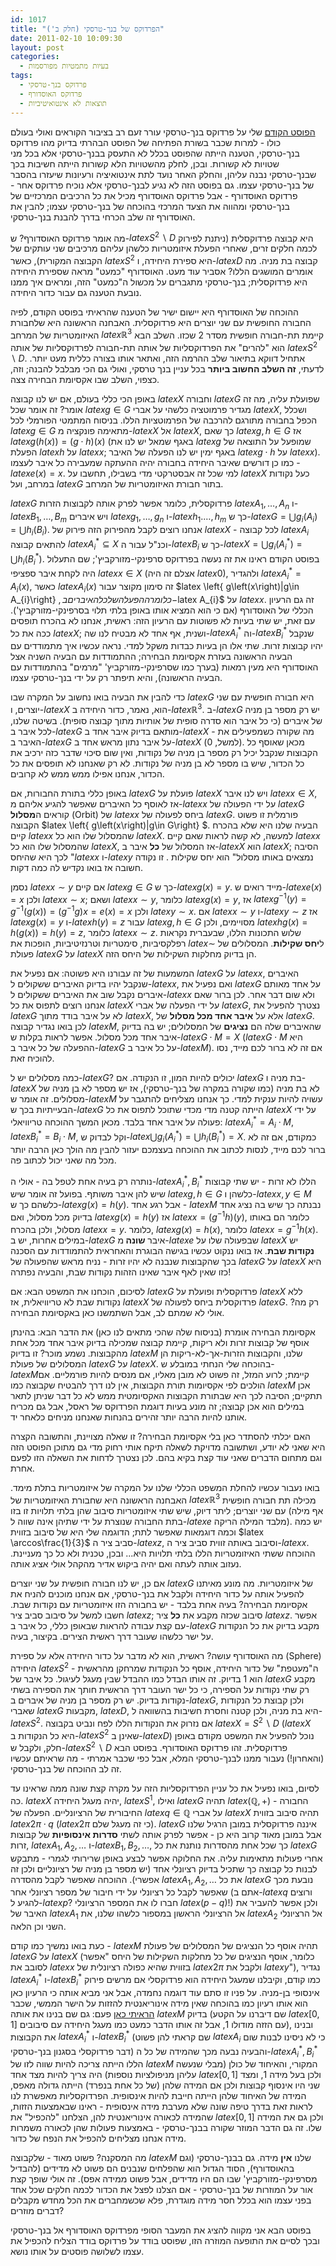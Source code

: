 ```yaml
---
id: 1017
title: "הפרדוקס של בנך-טרסקי (חלק ב')"
date: 2011-02-10 10:09:30
layout: post
categories: 
  - בעיות מתמטיות מפורסמות
tags: 
  - פרדוקס בנך-טרסקי
  - פרדוקס האוסדורף
  - תוצאות לא אינטואיטיביות
---
```

<a href="http://www.gadial.net/?p=1008">הפוסט הקודם</a> שלי על פרדוקס בנך-טרסקי עורר זעם רב בציבור הקוראים ואולי בעולם כולו - למרות שכבר בשורת הפתיחה של הפוסט הבהרתי בדיוק מהו פרדוקס בנך-טרסקי, הטענה הייתה שהפוסט בכלל לא התעסק בבנך-טרסקי אלא בכל מני שטויות לא קשורות. ובכן, לחלק מהשטויות הלא קשורות הייתה חשיבות בכך שבנך-טרסקי נבנה עליהן, והחלק האחר נועד לתת אינטואיציה ורעיונות שיעזרו בהסבר של בנך-טרסקי עצמו. גם בפוסט הזה לא נגיע לבנך-טרסקי אלא נוכיח פרדוקס אחר - פרדוקס האוסדורף - אבל פרדוקס האוסדורף מכיל את כל הרכיבים המרכזיים של בנך-טרסקי ומהווה את הצעד המרכזי בהוכחה של בנך-טרסקי עצמו; להבין את האוסדורף זה שלב הכרחי בדרך להבנת בנך-טרסקי.

מה אומר פרדוקס האוסדורף? ש-$latex S^{2}\backslash D$ היא קבוצה פרדוקסלית (ניתנת לפירוק לכמה חלקים זרים, שאחרי הפעלת איזומטריות כלשהן עליהם מרכיבים שני עותקים של הקבוצה המקורית), כאשר $latex S^{2}$ היא ספירת היחידה, ו-$latex D$ קבוצה בת מניה. מה אומרים המושגים הללו? אסביר עוד מעט. האוסדורף "כמעט" מראה שספירת היחידה היא פרדוקסלית; בנך-טרסקי מתגברים על מכשול ה"כמעט" הזה, ומראים איך ממנו נובעת הטענה גם עבור כדור היחידה.

ההוכחה של האוסדורף היא יישום ישיר של הטענה שהראיתי בפוסט הקודם, לפיה החבורה החופשית עם שני יוצרים היא פרדוקסלית. האבחנה הראשונה היא שלחבורת האיזומטריות של המרחב $latex \mathbb{R}^{3}$ קיימת תת-חבורה חופשית מסדר 2 שכזו. השלב הבא הוא "להרים" את הפרדוקסליות של אותה תת-חבורה לפרדוקסליות של אותה $latex S^{2}\backslash D$. אתחיל דווקא בתיאור שלב ההרמה הזה, ואתאר אותו בצורה כללית מעט יותר. לדעתי, <strong>זה השלב החשוב ביותר</strong> בכל עניין בנך טרסקי, ואולי גם הכי מבלבל להבנה; וזה, כצפוי, השלב שבו אקסיומת הבחירה צצה.

באופן הכי כללי בעולם, אם יש לנו קבוצה $latex X$ וחבורה $latex G$ שפועלת עליה, מה זה אומר? זה אומר שכל $latex g\in G$ מגדיר פרמוטציה כלשהי על אברי $latex X$, ושכלל הכפל בחבורה מתורגם להרכבה של הפרמוטציות הללו. בניסוח המתמטי הפורמלי לכל $latex g\in G$ מתאימה פונקציה מ-$latex X$ אל $latex X$, כך שאם $latex g,h\in G$ אז $latex g\left(h\left(x\right)\right)=\left(g\cdot h\right)\left(x\right)$ (באגף שמאל יש לנו את $latex g$ שמופעל על התוצאה של הפעלת $latex h$ על $latex x$; באגף ימין יש לנו הפעלה של האיבר $latex g\cdot h$ על $latex x$). כמו כן דורשים שאיבר היחידה בחבורה יהיה ההעתקה שמעבירה כל איבר לעצמו - $latex e\left(x\right)=x$. למי שכל זה אבסטרקטי מדי בשבילו, תחשבו על $latex X$ כעל נקודות במרחב, ועל $latex G$ בתור חבורת האיזומטריות של המרחב.

$latex G$ פרדוקסלית, כלומר אפשר לפרק אותה לקבוצות הזרות $latex A_{1},\dots,A_{n}$ ו-$latex B_{1},\dots,B_{m}$ ויש איברים $latex g_{1},\dots,g_{n}$ ו-$latex h_{1}.\dots,h_{m}$ כך ש-$latex G=\bigcup g_{i}\left(A_{i}\right)=\bigcup h_{i}\left(B_{i}\right)$. אנחנו רוצים לקבל מהפירוק הזה פירוק של $latex X$ - לכל קבוצה $latex A_{i}$ להתאים קבוצה $latex A_{i}^{*}\subseteq X$ וכנ"ל עבור ה-$latex B_{i}$ כך ש-$latex X=\bigcup g_{i}\left(A_{i}^{*}\right)=\bigcup h_{i}\left(B_{i}^{*}\right)$. בפוסט הקודם ראינו את זה נעשה בפרדוקס סרפינקי-מזורקביץ'; שם התעלול היה לקחת איבר ספציפי $latex x\in X$ (אצלם זה היה $latex 0$), ולהגדיר $latex A_{i}^{*}=A_{i}\left(x\right)$, כאשר $latex A_{i}\left(x\right)$ זה סימון מקוצר עבור $latex \left\{ g\left(x\right)\|g\in A_{i}\right\} $, כלומר ההפעלה של כל האיברים ב-$latex A_{i}$ על $latex x$. זה גם הרעיון הכללי של האוסדורף (אם כי הוא המציא אותו באופן בלתי תלוי בסרפינקי-מזורקביץ'). עם זאת, יש שתי בעיות לא פשוטות עם הרעיון הזה: ראשית, אנחנו לא בהכרח תופסים ככה את כל $latex X$; ושנית, אף אחד לא מבטיח לנו שה-$latex A_{i}^{*}$ וה-$latex B_{i}^{*}$ שנקבל יהיו קבוצות זרות. שתי אלו הן בעיות כבדות משקל למדי. נראה עכשיו איך מתמודדים עם הבעיה הראשונה בעזרת אקסיומת הבחירה; ההתמודדות עם הבעיה השניה אצל האוסדורף היא מעין רמאות (בערך כמו שסרפינקי-מזורקביץ' "מרמים" בהתמודדות עם הבעיה הראשונה), והיא תיפתר רק על ידי בנך-טרסקי עצמו.

כדי להבין את הבעיה בואו נחשוב על המקרה שבו $latex G$ היא חבורה חופשית עם שני יוצרים, ו-$latex X$ הוא, נאמר, כדור היחידה ב-$latex \mathbb{R}^{3}$. ב-$latex G$ יש רק מספר בן מניה של איברים (כי כל איבר הוא סדרה סופית של אותיות מתוך קבוצה סופית). בשיטה שלנו, לכל איבר ב-$latex G$ מותאם בדיוק איבר אחד ב-$latex X$ - מה שקורה כשמפעילים את האיבר ב-$latex G$ על איבר נתון מראש אחד ב-$latex X$ (למשל, 0). מכאן שאוסף כל הקבוצות שנקבל יכיל רק מספר בן מניה של נקודות, ואין שום סיכוי שדבר כזה ירכיב את כל הכדור, שיש בו מספר לא בן מניה של נקודות. לא רק שאנחנו לא תופסים את כל הכדור, אנחנו אפילו ממש ממש לא קרובים.

באופן כללי בתורת החבורות, אם $latex G$ פועלת על $latex X$ ויש לנו איבר $latex x\in X$, אז לאוסף כל האיברים שאפשר להגיע אליהם מ-$latex x$ על ידי הפעולה של $latex G$ קוראים ה<strong>מסלול</strong> (Orbit) של $latex x$ ביחס לפעולה של $latex G$. פורמלית זו פשוט הקבוצה $latex \left\{ g\left(x\right)\|g\in G\right\} $. הבעיה שלנו היא שלא בהכרח קיים $latex x$ שהמסלול שלו הוא כל $latex X$. למעשה, לא קשה לראות שאם קיים $latex x$ שהמסלול שלו הוא כל $latex X$, אז המסלול של <strong>כל</strong> איבר ב-$latex X$ הוא $latex X$; הסיבה לכך היא שהיחס "$latex x$ ו-$latex y$ נמצאים באותו מסלול" הוא יחס שקילות . זו נקודה חשובה אז בואו נקדיש לה כמה דקות.

נסמן $latex x\sim y$ אם קיים $latex g\in G$ כך ש-$latex g\left(x\right)=y$. מייד רואים ש-$latex e\left(x\right)=x$ ולכן $latex x\sim x$; ושאם $latex x\sim y$, כלומר $latex g\left(x\right)=y$, אז $latex g^{-1}\left(y\right)=g^{-1}\left(g\left(x\right)\right)=\left(g^{-1}g\right)x=e\left(x\right)=x$ ולכן $latex y\sim x$. אם $latex x\sim y$ ו-$latex y\sim z$ אז $latex g\left(x\right)=y$ ו-$latex h\left(y\right)=z$ עבור $latex g,h\in G$ מסויימים, ולכן $latex hg\left(x\right)=h\left(g\left(x\right)\right)=h\left(y\right)=z$, כלומר $latex x\sim z$. שלוש התכונות הללו, שבעברית נקראות רפלקסיביות, סימטריות וטרנזיטיביות, הופכות את $latex \sim$ ל<strong>יחס שקילות</strong>. המסלולים של פעולת $latex G$ על $latex X$ הן בדיוק מחלקות השקילות של היחס הזה.

המשמעות של זה עבורנו היא פשוטה: אם נפעיל את $latex G$ על $latex x$, האיברים שנקבל יהיו בדיוק האיברים ששקולים ל-$latex x$, ואם נפעיל את $latex G$ על אחד מאותם איברים נקבל שוב את האיברים ששקולים ל-$latex x$ ולא שום דבר אחר. לכן ברור שאם אנחנו רוצים לתפוס את כל $latex X$ על ידי הפעלה של אברי $latex G$, נצטרך להפעיל את $latex G$ לא על איבר בודד מתוך $latex X$, אלא על <strong>איבר אחד מכל מסלול</strong> של $latex G$. לכן בואו נגדיר קבוצה $latex M$, שהאיברים שלה הם <strong>נציגים</strong> של המסלולים; יש בה בדיוק איבר אחד מכל מסלול. אפשר לראות בקלות ש-$latex G\cdot M=X$ ($latex G\cdot M$ היא ההפעלה של כל איבר ב-$latex G$ על כל איבר ב-$latex M$). אם זה לא ברור לכם מייד, נסו להוכיח זאת.

כמה מסלולים יש ל-$latex G$? יכולים להיות המון, זו הנקודה. אם $latex G$ בת מניה ו-$latex X$ לא בת מניה (כמו שקורה במקרה של בנך-טרסקי), אז יש מספר לא בן מניה של מסלולים. זה אומר ש-$latex M$ עשויה להיות ענקית למדי. כך אנחנו מצליחים להתגבר על הבעייתיות בכך ש-$latex G$ הייתה קטנה מדי מכדי שתוכל לתפוס את כל $latex X$ על ידי פעולה על איבר אחד בלבד. מכאן המשך ההוכחה טריוויאלי: $latex A_{i}^{*}=A_{i}\cdot M$, $latex B_{i}^{*}=B_{i}\cdot M$, וקל לבדוק ש-$latex \bigcup g_{i}\left(A_{i}^{*}\right)=\bigcup h_{i}\left(B_{i}^{*}\right)=X$. כמקודם, אם זה לא ברור לכם מייד, לנסות לכתוב את ההוכחה בעצמכם יעזור להבין מה הולך כאן הרבה יותר מכל מה שאני יכול לכתוב פה.

נותרה רק בעיה אחת לטפל בה - אולי ה-$latex A_{i}^{*},B_{i}^{*}$ הללו לא זרות - יש שתי קבוצות שיש להן איבר משותף. בפועל זה אומר שיש $latex g,h\in G$ כלשהן ו-$latex x,y\in M$ כלשהם כך ש-$latex g\left(x\right)=h\left(y\right)$. אבל רגע אחד - $latex M$ נבנתה כך שיש בה נציג אחד בדיוק מכל מסלול, ואם $latex g\left(x\right)=h\left(y\right)$ אז $latex x=\left(g^{-1}h\right)\left(y\right)$, כלומר הם באותו מסלול, ולכן בהכרח $latex x=y$. כלומר, $latex g\left(x\right)=h\left(x\right)$, כלומר $latex x=g^{-1}h\left(x\right)$. במילים אחרות, יש ב-$latex G$ איבר <strong>שונה </strong>מ-$latex e$ שבפעולה שלו על $latex X$ יש <strong>נקודות שבת</strong>. אז בואו ננקוט עכשיו בגישה הבוגרת והאחראית להתמודדות עם הסכנה בכך שהקבוצות שנבנה לא יהיו זרות - נניח מראש שהפעולה של $latex G$ על $latex X$ היא כזו שאין לאף איבר שאינו הזהות נקודות שבת, והבעיה נפתרה!

לסיכום, הוכחנו את המשפט הבא: אם $latex G$ פרדוקסלית ופועלת על $latex X$ ללא נקודות שבת לא טריוויאלית, אז $latex X$ פרדוקסלית ביחס לפעולה של $latex G$. רק מה? אולי לא שמתם לב, אבל השתמשנו כאן באקסיומת הבחירה.

אקסיומת הבחירה אומרת (בניסוח שלה שהכי מתאים לנו כאן) את הדבר הבא: בהינתן אוסף של קבוצות זרות ולא ריקות, קיימת קבוצה שמכילה בדיוק איבר אחד מכל אחת מהקבוצות. נשמע מוכר? זו בדיוק $latex M$ שלנו, והקבוצות הזרות-אך-לא-ריקות הן המסלולים של פעולת $latex G$ על $latex X$. בהוכחה שלי הנחתי במובלע ש-$latex M$קיימת; לרוע המזל, זה פשוט לא מובן מאליו, אם מנסים להיות פורמליים. אם הולכים לפי אקסיומות תורת הקבוצות, אין לנו דרך להבטיח שקבוצה כמו $latex M$ אכן תתקיים; הסיבה לכך היא שבתורת הקבוצות האקסיומטית ממש לא כל דבר שניתן לתאר במילים הוא אכן קבוצה; זה מונע בעיות דוגמת הפרדוקס של ראסל, אבל גם מכריח אותנו להיות הרבה יותר זהירים בהנחות שאנחנו מניחים כלאחר יד.

האם יכלתי להסתדר כאן בלי אקסיומת הבחירה? זו שאלה מצויינת, והתשובה הקצרה היא שאני לא יודע, ושתשובה מדויקת לשאלה תיקח אותי רחוק מדי גם מתוכן הפוסט הזה וגם מתחום הדברים שאני עוד קצת בקיא בהם. לכן נצטרך לדחות את השאלה הזו לפעם אחרת.

בואו נעבור עכשיו להחלת המשפט הכללי שלנו על המקרה של איזומטריות בתלת מימד. האבחנה הראשונה היא שחבורת האיזומטריות של $latex \mathbb{R}^{3}$ מכילה תת חבורה חופשית עם שני יוצרים; ליתר דיוק, שיש שתי איזומטריות סיבוב שהן בלתי תלויות זו בזו (אף מילה בתת החבורה שנוצרת על ידי שתיהן אינה שווה ל-$latex e$ מלבד המילה הריקה). יש כמה וכמה דוגמאות שאפשר לתת; הדוגמה שלי היא של סיבוב בזווית $latex \arccos\frac{1}{3}$ סביב ציר ה-$latex z$, וסיבוב באותה זווית סביב ציר ה-$latex x$. ההוכחה ששתי האיזומטריות הללו בלתי תלויות היא... ובכן, טכנית ולא כל כך מעניינת. נעזוב אותה לעתה ואם יהיה ביקוש אדיר מהקהל אולי אציג אותה.

אם כן, יש לנו חבורה חופשית על שני יוצרים $latex G$ של איזומטריות. מה מונע מאיתנו להפעיל אותה על כדור היחידה ולקבל את בנך-טרסקי, אם אנחנו מוכנים להניח את אקסיומת הבחירה? בעיה אחת בלבד - יש בחבורה הזו איזומטריות עם נקודות שבת. חשבו למשל על סיבוב סביב ציר $latex z$; סיבוב שכזה מקבע את <strong>כל</strong> ציר $latex z$. אפשר עם קצת עבודה להראות שבאופן כללי, כל איבר ב-$latex G$ מקבע בדיוק את כל הנקודות על ישר כלשהו שעובר דרך ראשית הצירים. בקיצור, בעיה.

מה האוסדורף עושה? ראשית, הוא לא מדבר על כדור היחידה אלא על ספירת (Sphere) היחידה $latex S^{2}$ - ה"מעטפת" של כדור היחידה, אוסף כל הנקודות שמרחקן מהראשית הוא 1 בדיוק. זה אותו הבדל כמו ההבדל שבין מעגל לעיגול. כל איבר של $latex G$ מקבע רק שתי נקודות על הספירה, כי כל ישר העובר דרך הראשית חותך את הספירה בשתי נקודות בדיוק. יש רק מספר בן מניה של איברים ב-$latex G$, ולכן קבוצת כל הנקודות שאברי $latex G$ מקבעות, $latex D$, היא בת מניה, ולכן קטנה וחסרת חשיבות בהשוואה ל-$latex S^{2}$. אם נזרוק את הנקודות הללו לפח ונביט בקבוצה $latex X=S^{2}\backslash D$ ($latex X$ היא כל הנקודות ב-$latex S^{2}$ שאינן ב-$latex D$) נוכל להפעיל את המשפט מקודם באופן חלק, ולקבל ש-$latex S^{2}\backslash D$ פרדוקסלית. זהו פרדוקס האוסדורף. בפוסט הבא (והאחרון!) נעבור ממנו לבנך-טרסקי המלא, אבל כפי שכבר אמרתי - מה שראיתם עכשיו זה לב ההוכחה של בנך-טרסקי.

לסיום, בואו נפעיל את כל עניין הפרדוקסליות הזה על מקרה קצת שונה ממה שראינו עד כה. $latex X$ יהיה מעגל היחידה, $latex S^{1}$, ואילו $latex G$ תהיה $latex \left(\mathbb{Q},+\right)$ - החבורה החיבורית של הרציונליים. הפעלה של $latex q\in\mathbb{Q}$ על אברי $latex X$ תהיה סיבוב בזווית $latex 2\pi\cdot q$ ($latex 2\pi$ כי זה מעגל שלם). $latex G$ איננה פרדוקסלית במובן הרגיל שלנו אבל במובן מאוד קרוב היא כן - אפשר לפרק אותה לשתי <strong>סדרות אינסופיות</strong> של קבוצות זרות, $latex A_{1},A_{2},\dots$ ו-$latex B_{1},B_{2},\dots$, כך שכל אחת מהסדרות נותנת את כל $latex G$ אחרי פעולות מתאימות עליה. את החלוקה אפשר לבצע באופן שרירותי לגמרי - מתבקש לבנות כל קבוצה כך שתכיל בדיוק רציונלי אחד (יש מספר בן מניה של רציונליים ולכן זה אפשרי). ההוכחה שאפשר לקבל מהסדרה $latex A_{1},A_{2},\dots$ את כל $latex G$ נובעת מכך שאפשר לקבל כל רציונלי על ידי חיבור של מספר רציונלי אחר (אתם ב-$latex q$ ורוצים להגיע ל-$latex p$? חברו לו את המספר הרציונלי $latex \left(p-q\right)$!) ולכן אפשר להעביר את האיבר של $latex A_{1}$ אל הרציונלי הראשון במספור כלשהו שלנו, את $latex A_{2}$ אל הרציונלי השני וכן הלאה.

כעת בואו נמשיך כמו קודם - $latex M$ תהיה אוסף כל הנציגים של המסלולים של פעולת $latex G$ על $latex X$ (כלומר, אוסף הנציגים של כל מחלקות השקילות של היחס "אפשר לסובב את $latex x$ בזווית שהיא כפולה רציונלית של $latex 2\pi$ ולקבל את $latex y$"), נגדיר $latex A_{i}^{*}$ ו-$latex B_{i}^{*}$ כמו קודם, וקיבלנו שמעגל היחידה הוא פרדוקסלי אם מרשים פירוק אינסופי בן-מניה. על פניו זו סתם עוד דוגמה נחמדה, אבל אני מביא אותה כי הרעיון כאן הוא אותו רעיון כמו בהוכחה שאין מידה אינוריאנטית להזזות על הישר הממשי, שכבר <a href="http://www.gadial.net/?p=386">הראיתי כאן</a> פעם: גם שם בנינו את אותה $latex M$ בדיוק (שם דיברנו על הקטע $latex \left[0,1\right]$ עם הזזה מודולו 1, אבל זה אותו הדבר כמעט כמו מעגל היחידה עם סיבובים), ובנינו את הקבוצות $latex A_{i}^{*}$ ו-$latex B_{i}^{*}$ (שם קראתי להן פשוט $latex A_{i}$ כי לא ניסינו לבנות שום דבר פרדוקסלי בסגנון בנך-טרסקי) והבעיה נבעה מכך שהמידה של כל ה-$latex A_{i}^{*},B_{i}^{*}$ הללו הייתה צריכה להיות שווה לזו של $latex M$ המקורי, והאיחוד של כולן (מבלי שנעשה עליהן מניפולציות נוספות) היה צריך להיות מצד אחד $latex \left[0,1\right]$ ולכן בעל מידה 1, ומצד שני היו אינסוף קבוצות ולכן אם המידה שלהן (של כל אחת בנפרד) הייתה גדולה מאפס, המידה של האיחוד שלהן הייתה חייבת להיות אינסופית. הפרדוקסליות מאפשרת לנו לראות זאת בדרך טיפה שונה שלא מערבת מידה אינסופית - ראינו שבאמצעות הזזות, שהמידה לכאורה אינוריאנטית להן, הצלחנו "להכפיל" את $latex \left[0,1\right]$ ולכן גם את המידה שלו. זה גם הדבר המוזר שקורה בבנך-טרסקי - באמצעות פעולות שהן לכאורה משמרות מידה אנחנו מצליחים להכפיל את הנפח של כדור.

מה המסקנה? פשוט מאוד - שלקבוצה $latex M$ שלנו <strong>אין</strong> מידה. גם בבנך-טרסקי (וגם בהאוסדורף), הסוד הגדול הוא שהפלחים שנבנים הם פשוט לא מדידים (להבדיל מסרפינקי-מזורקביץ' שבו הם היו מדידים, אבל פשוט ממידה אפס). זה אולי שופך קצת אור על המוזרות של בנך-טרסקי - אם הצלנו לפצל את הכדור לכמה חלקים שכל אחד בפני עצמו הוא בכלל חסר מידה מוגדרת, פלא שכשמחברים את הכל מחדש מקבלים דברים מוזרים?

בפוסט הבא אני מקווה להציג את המעבר הסופי מפרדוקס האוסדורף אל בנך-טרסקי ובכך לסיים את התופעה המוזרה הזו, שפוסט בודד על פרדוקס בודד הצליח להכפיל את עצמו לשלושה פוסטים על אותו נושא.
